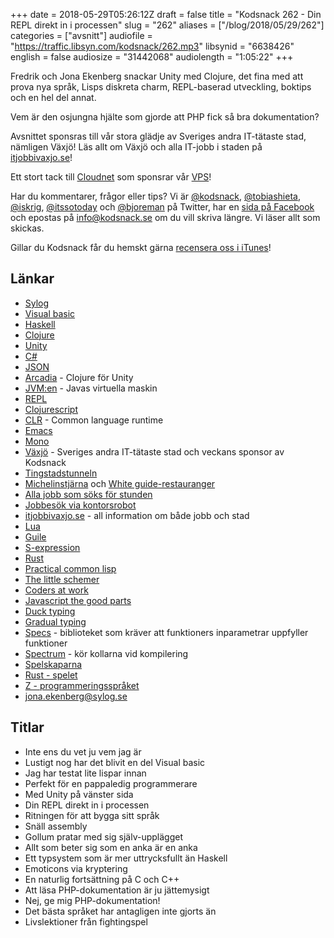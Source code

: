 +++
date = 2018-05-29T05:26:12Z
draft = false
title = "Kodsnack 262 - Din REPL direkt in i processen"
slug = "262"
aliases = ["/blog/2018/05/29/262"]
categories = ["avsnitt"]
audiofile = "https://traffic.libsyn.com/kodsnack/262.mp3"
libsynid = "6638426"
english = false
audiosize = "31442068"
audiolength = "1:05:22"
+++

Fredrik och Jona Ekenberg snackar Unity med Clojure, det fina med att prova nya språk, Lisps diskreta charm, REPL-baserad utveckling, boktips och en hel del annat.

Vem är den osjungna hjälte som gjorde att PHP fick så bra dokumentation?

Avsnittet sponsras till vår stora glädje av Sveriges andra IT-tätaste stad, nämligen Växjö! Läs allt om Växjö och alla IT-jobb i staden på [itjobbivaxjo.se](http://www.itjobbivaxjo.se/)!

Ett stort tack till [Cloudnet](http://www.cloudnet.se) som sponsrar vår [VPS](http://en.wikipedia.org/wiki/Virtual_private_server)!

Har du kommentarer, frågor eller tips? Vi är [@kodsnack](https://www.twitter.com/kodsnack), [@tobiashieta](https://www.twitter.com/tobiashieta), [@iskrig](https://www.twitter.com/iskrig), [@itssotoday](https://twitter.com/itssotoday) och [@bjoreman](https://www.twitter.com/bjoreman) på Twitter, har en [sida på Facebook](https://www.facebook.com/kodsnack) och epostas på [info@kodsnack.se](mailto:info@kodsnack.se) om du vill skriva längre. Vi läser allt som skickas.

Gillar du Kodsnack får du hemskt gärna [recensera oss i iTunes](http://itunes.apple.com/se/podcast/kodsnack/id561631498?l=en)!

## Länkar ##
* [Sylog](https://www.sylog.se/sv-SE/om-oss/om-sylog-26080729)
* [Visual basic](https://en.wikipedia.org/wiki/Visual_Basic)
* [Haskell](https://en.wikipedia.org/wiki/Haskell_%28programming_language%29)
* [Clojure](https://en.wikipedia.org/wiki/Clojure)
* [Unity](https://en.wikipedia.org/wiki/Unity_%28game_engine%29)
* [C#](https://en.wikipedia.org/wiki/C_Sharp_%28programming_language%29)
* [JSON](https://en.wikipedia.org/wiki/JSON)
* [Arcadia](http://arcadia-unity.github.io/) - Clojure för Unity
* [JVM:en](https://en.wikipedia.org/wiki/Java_virtual_machine) - Javas virtuella maskin
* [REPL](https://en.wikipedia.org/wiki/Read%E2%80%93eval%E2%80%93print_loop)
* [Clojurescript](https://clojurescript.org/)
* [CLR](https://en.wikipedia.org/wiki/Common_Language_Runtime) - Common language runtime
* [Emacs](https://en.wikipedia.org/wiki/Emacs)
* [Mono](https://en.wikipedia.org/wiki/Mono_%28software%29)
* [Växjö](http://www.itjobbivaxjo.se/) - Sveriges andra IT-tätaste stad och veckans sponsor av Kodsnack
* [Tingstadstunneln](https://sv.wikipedia.org/wiki/Tingstadstunneln)
* [Michelinstjärna](http://www.pmrestauranger.se/sv/restaurant/utmarkelser/) och [White guide-restauranger](https://vaxjoco.se/blog/aktuellt/white-guide-2017/)
* [Alla jobb som söks för stunden](http://www.itjobbivaxjo.se/jobb/)
* [Jobbesök via kontorsrobot](http://www.itjobbivaxjo.se/styr-var-robot/)
* [itjobbivaxjo.se](http://www.itjobbivaxjo.se/) - all information om både jobb och stad
* [Lua](https://en.wikipedia.org/wiki/Lua_%28programming_language%29)
* [Guile](https://en.wikipedia.org/wiki/GNU_Guile#Guile_Scheme)
* [S-expression](https://en.wikipedia.org/wiki/S-expression)
* [Rust](https://en.wikipedia.org/wiki/Rust_%28programming_language%29)
* [Practical common lisp](http://www.gigamonkeys.com/book/)
* [The little schemer](https://www.bokus.com/bok/9780262560993/the-little-schemer/)
* [Coders at work](http://www.codersatwork.com/)
* [Javascript the good parts](http://shop.oreilly.com/product/9780596517748.do)
* [Duck typing](https://en.wikipedia.org/wiki/Duck_typing)
* [Gradual typing](https://en.wikipedia.org/wiki/Gradual_typing)
* [Specs](https://clojure.org/about/spec) - biblioteket som kräver att funktioners inparametrar uppfyller funktioner
* [Spectrum](https://github.com/arohner/spectrum) - kör kollarna vid kompilering
* [Spelskaparna](http://spelskaparna.com/)
* [Rust - spelet](https://en.wikipedia.org/wiki/Rust_%28video_game%29)
* [Z - programmeringsspråket](https://en.wikipedia.org/wiki/Z_notation)
* [jona.ekenberg@sylog.se](mailto:jona.ekenberg@sylog.se)

## Titlar ##
* Inte ens du vet ju vem jag är
* Lustigt nog har det blivit en del Visual basic
* Jag har testat lite lispar innan
* Perfekt för en pappaledig programmerare
* Med Unity på vänster sida
* Din REPL direkt in i processen
* Ritningen för att bygga sitt språk
* Snäll assembly
* Gollum pratar med sig själv-upplägget
* Allt som beter sig som en anka är en anka
* Ett typsystem som är mer uttrycksfullt än Haskell
* Emoticons via kryptering
* En naturlig fortsättning på C och C++
* Att läsa PHP-dokumentation är ju jättemysigt
* Nej, ge mig PHP-dokumentation!
* Det bästa språket har antagligen inte gjorts än
* Livslektioner från fightingspel